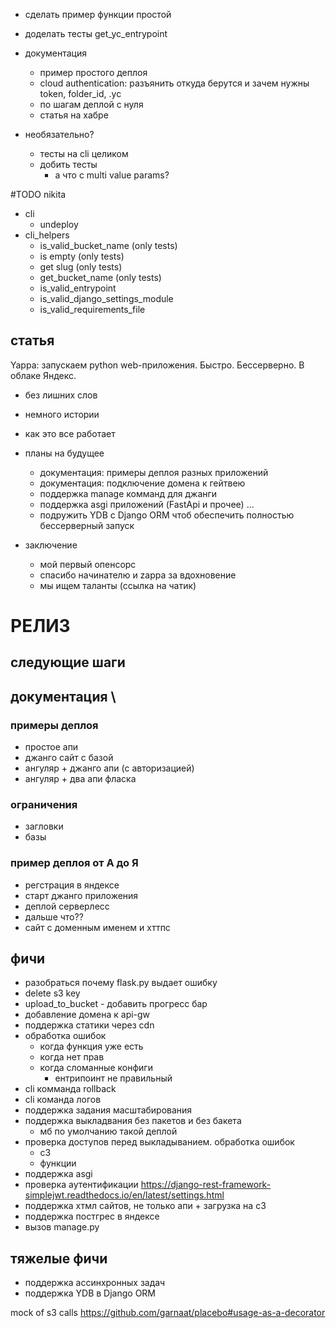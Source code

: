 - сделать пример функции простой
- доделать тесты get_yc_entrypoint


- документация
  - пример простого деплоя
  - cloud authentication: разъянить откуда берутся и зачем нужны token, folder_id, .yc
  - по шагам деплой с нуля
  - статья на хабре


- необязательно?
  - тесты на cli целиком
  - добить тесты
    - а что с multi value params?
  
#TODO nikita
- cli
  - undeploy
- cli_helpers
  - is_valid_bucket_name (only tests)
  - is empty (only tests)
  - get slug (only tests)
  - get_bucket_name (only tests)
  - is_valid_entrypoint
  - is_valid_django_settings_module
  - is_valid_requirements_file
## статья
Yappa: запускаем python web-приложения. Быстро. Бессерверно. В облаке Яндекс.
- без лишних слов
- немного истории
- как это все работает
- планы на будущее
  - документация: примеры деплоя разных приложений
  - документация: подключение домена к гейтвею
  - поддержка manage комманд для джанги
  - поддержка asgi приложений (FastApi и прочее)
  ...
  - подружить YDB c Django ORM чтоб обеспечить полностью бессерверный запуск
  
- заключение 
  - мой первый опенсорс
  - спасибо начинателю и zappa за вдохновение 
  - мы ищем таланты (ссылка на чатик)

# РЕЛИЗ


## следующие шаги
## документация \

### примеры деплоя
- простое апи
- джанго сайт с базой
- ангуляр + джанго апи (с авторизацией)
- ангуляр + два апи фласка
### ограничения 
- загловки
- базы
### пример деплоя от А до Я
- регстрация в яндексе
- старт джанго приложения
- деплой серверлесс
- дальше что??
- сайт с доменным именем и хттпс
## фичи
- разобраться почему flask.py выдает ошибку
- delete s3 key
- upload_to_bucket - добавить прогресс бар
- добавление домена к api-gw
- поддержка статики через cdn
- обработка ошибок 
  - когда функция уже есть
  - когда нет прав
  - когда сломанные конфиги
    - ентрипоинт не правильный
- cli комманда rollback
- cli команда логов
- поддержка задания масштабирования
- поддержка выкладвания без пакетов и без бакета
  - мб по умолчанию такой деплой
- проверка доступов перед выкладыванием. обработка ошибок
  - с3
  - функции
- поддержка asgi
- проверка аутентификации https://django-rest-framework-simplejwt.readthedocs.io/en/latest/settings.html
- поддержка хтмл сайтов, не только апи + загрузка на с3
- поддержка постгрес в яндексе
- вызов manage.py
## тяжелые фичи
- поддержка ассинхронных задач
- поддержка YDB в Django ORM
  


mock of s3 calls https://github.com/garnaat/placebo#usage-as-a-decorator



